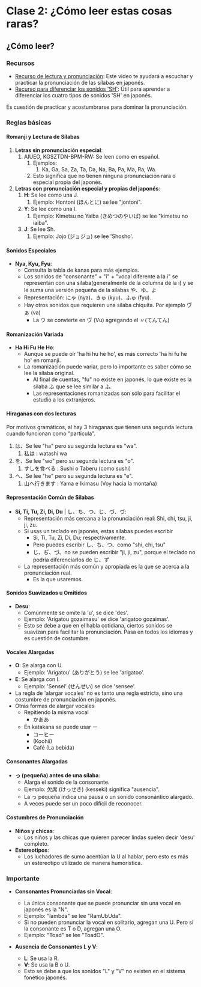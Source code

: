 # Clase 2: ¿Cómo leer estas cosas raras?

## ¿Cómo leer?

### Recursos

- [Recurso de lectura y pronunciación](https://www.youtube.com/watch?v=bvgph0DmlBE): Este video te ayudará a escuchar y practicar la pronunciación de las sílabas en japonés.
- [Recurso para diferenciar los sonidos 'SH'](https://youtu.be/GIkDrHWwWJs): Útil para aprender a diferenciar los cuatro tipos de sonidos 'SH' en japonés.

Es cuestión de practicar y acostumbrarse para dominar la pronunciación.

### Reglas básicas

#### Romanji y Lectura de Sílabas

1. **Letras sin pronunciación especial**:
	1. AIUEO, KGSZTDN-BPM-RW: Se leen como en español.
		1. Ejemplos:
			1. Ka, Ga, Sa, Za, Ta, Da, Na, Ba, Pa, Ma, Ra, Wa.
		2. Esto significa que no tienen ninguna pronunciación rara o especial propia del japonés.
2. **Letras con pronunciación especial y propias del japonés**:
	1. **H**: Se lee como una J.
		1. Ejemplo: Hontoni (ほんとに) se lee "jontoni".
	2. **Y**: Se lee como una I.
		1. Ejemplo: Kimetsu no Yaiba (きめつのやいば) se lee "kimetsu no iaiba".
	3. **J**: Se lee Sh.
		1. Ejemplo: Jojo (ジョジョ) se lee 'Shosho'.

#### Sonidos Especiales

- **Nya, Kyu, Fyu**:
    - Consulta la tabla de kanas para más ejemplos.
    - Los sonidos de "consonante" + "i" + "vocal diferente a la i" se representan con una silaba(generalmente de la columna de la i) y se le suma una versión pequeña de la silabas や、ゆ、よ
    - Representación: にゃ (nya)、きゅ (kyu)、ふゅ (fyu).
    - Hay otros sonidos que requieren una silaba chiquita. Por ejemplo ヴぁ (va)
        - La ウ se convierte en ヴ (Vu) agregando el 〃(てんてん)

#### Romanización Variada

- **Ha Hi Fu He Ho**:
    - Aunque se puede oír 'ha hi hu he ho', es más correcto 'ha hi fu he ho' en romanji.
    - La romanización puede variar, pero lo importante es saber cómo se lee la sílaba original.
	    - Al final de cuentas, "fu" no existe en japonés, lo que existe es la silaba ふ que se lee similar a ふ.
	    - Las representaciones romanizadas son sólo para facilitar el estudio a los extranjeros.

#### Hiraganas con dos lecturas

Por motivos gramáticos, al hay 3 hiraganas que tienen una segunda lectura cuando funcionan como "partícula". 

1. は、Se lee "ha" pero su segunda lectura es "wa".
	1. 私は : watashi wa
2. を、Se lee "wo" pero su segunda lectura es "o".
	1. すしを食べる : Sushi o Taberu (como sushi)
3. へ、Se lee "he" pero su segunda lectura es "e".
	1. 山へ行きます : Yama e Ikimasu (Voy hacia la montaña)

#### Representación Común de Silabas

- **Si, Ti, Tu, Zi, Di, Du** | し、ち、つ、じ、づ、づ:
    - Representación más cercana a la pronunciación real: Shi, chi, tsu, ji, ji, zu.
    - Si usas un teclado en japonés, estas silabas puedes escribir
	    - Si, Ti, Tu, Zi, Di, Du; respectivamente.
	    - Pero puedes escribir し、ち、つ、como "shi, chi, tsu"
	    - じ、ぢ、づ、no se pueden escribir "ji, ji, zu", porque el teclado no podría diferenciarlos de じ、ず
    - La representación más común y apropiada es la que se acerca a la pronunciación real.
	    - Es la que usaremos.

#### Sonidos Suavizados u Omitidos

- **Desu**:
    - Comúnmente se omite la 'u', se dice 'des'.
    - Ejemplo: 'Arigatou gozaimasu' se dice 'arigatoo gozaimas'.
    - Esto se debe a que en el habla cotidiana, ciertos sonidos se suavizan para facilitar la pronunciación. Pasa en todos los idiomas y es cuestión de costumbre.

#### Vocales Alargadas

- **O**: Se alarga con U.
    - Ejemplo: 'Arigatou' (ありがとう) se lee 'arigatoo'.
- **E**: Se alarga con I.
    - Ejemplo: 'Sensei' (せんせい) se dice 'sensee'.
- La regla de 'alargar vocales' no es tanto una regla estricta, sino una costumbre de pronunciación en japonés.
- Otras formas de alargar vocales
	- Repitiendo la misma vocal
		- かああ
	- En katakana se puede usar ー
		- コーヒー
		- (Koohii)
		- Café (La bebida)
#### Consonantes Alargadas

- **っ (pequeña) antes de una sílaba**:
    - Alarga el sonido de la consonante.
    - Ejemplo: 欠席 (けっせき) (kesseki) significa "ausencia".
    - La っ pequeña indica una pausa o un sonido consonántico alargado.
    - A veces puede ser un poco difícil de reconocer.

#### Costumbres de Pronunciación

- **Niños y chicas**:
    - Los niños y las chicas que quieren parecer lindas suelen decir 'desu' completo.
- **Estereotipos**:
    - Los luchadores de sumo acentúan la U al hablar, pero esto es más un estereotipo utilizado de manera humorística.

### Importante

- **Consonantes Pronunciadas sin Vocal**:
    
    - La única consonante que se puede pronunciar sin una vocal en japonés es la "N".
    - Ejemplo: "lambda" se lee "RamUbUda".
    - Si no pueden pronunciar la vocal en solitario, agregan una U. Pero si la consonante es T o D, agregan una O.
    - Ejemplo: "Toad" se lee "ToadO".
- **Ausencia de Consonantes L y V**:
    
    - **L**: Se usa la R.
    - **V**: Se usa la B o U.
    - Esto se debe a que los sonidos "L" y "V" no existen en el sistema fonético japonés.